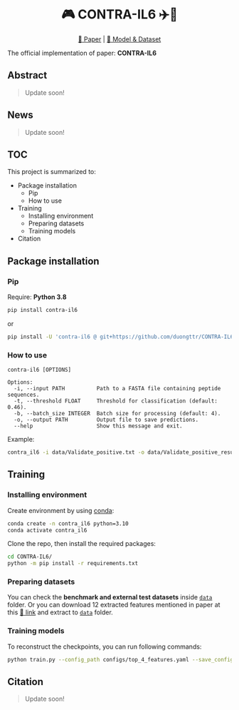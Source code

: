 <h1 align="center">🎮 CONTRA-IL6 ✈️💨</h1>
<p align="center"><a href="">📝 Paper</a> | <a href="https://1drv.ms/f/c/fa72f5f3c0e55162/EqrXX1Jbr7dIhKGKn8iSHRQB9KWFc-IxyGX-oJpX2ZEq9A?e=yZsxe7">🚩 Model & Dataset</a></p>

The official implementation of paper: **CONTRA-IL6**

## Abstract
> Update soon!

## News
> Update soon!

## TOC
This project is summarized to:
- Package installation
    - Pip
    - How to use
- Training
    - Installing environment
    - Preparing datasets
    - Training models
- Citation

## Package installation
### Pip

Require: **Python 3.8**

```zsh
pip install contra-il6
```

or

```zsh
pip install -U 'contra-il6 @ git+https://github.com/duongttr/CONTRA-IL6.git'
```


### How to use
```
contra-il6 [OPTIONS]

Options:
  -i, --input PATH          Path to a FASTA file containing peptide sequences.
  -t, --threshold FLOAT     Threshold for classification (default: 0.46).
  -b, --batch_size INTEGER  Batch size for processing (default: 4).
  -o, --output PATH         Output file to save predictions.
  --help                    Show this message and exit.
```

Example:
```zsh
contra_il6 -i data/Validate_positive.txt -o data/Validate_positive_result.csv
```

## Training
### Installing environment
Create environment by using [conda](https://docs.conda.io/projects/conda/en/latest/user-guide/getting-started.html):
```zsh
conda create -n contra_il6 python=3.10
conda activate contra_il6
```

Clone the repo, then install the required packages:
```zsh
cd CONTRA-IL6/
python -m pip install -r requirements.txt
```

### Preparing datasets
You can check the **benchmark and external test datasets** inside [`data`](./data) folder. Or you can download 12 extracted features mentioned in paper at this [🔗 link](https://1drv.ms/f/c/fa72f5f3c0e55162/EqrXX1Jbr7dIhKGKn8iSHRQB9KWFc-IxyGX-oJpX2ZEq9A?e=yZsxe7) and extract to [`data`](./data) folder.

### Training models
To reconstruct the checkpoints, you can run following commands:
```zsh
python train.py --config_path configs/top_4_features.yaml --save_config
```

## Citation
> Update soon!